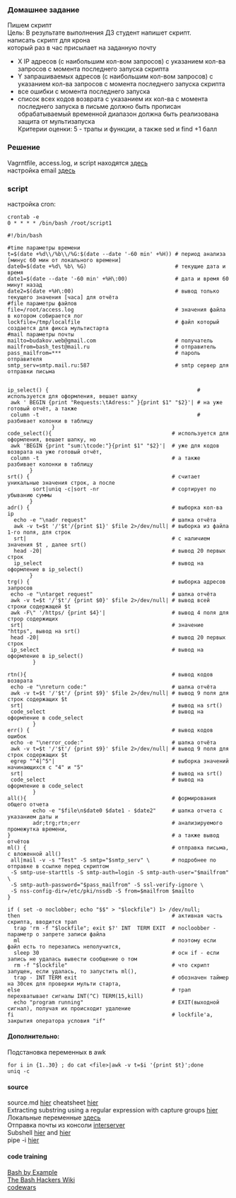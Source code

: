 ### Домашнее задание
Пишем скрипт  
Цель: В результате выполнения ДЗ студент напишет скрипт.   
написать скрипт для крона    
который раз в час присылает на заданную почту   
- X IP адресов (с наибольшим кол-вом запросов) с указанием кол-ва запросов c момента последнего запуска скрипта  
- Y запрашиваемых адресов (с наибольшим кол-вом запросов) с указанием кол-ва запросов c момента последнего запуска скрипта  
- все ошибки c момента последнего запуска  
- список всех кодов возврата с указанием их кол-ва с момента последнего запуска 
в письме должно быть прописан обрабатываемый временной диапазон должна быть реализована защита от мультизапуска  
Критерии оценки: 5 - трапы и функции, а также sed и find +1 балл  
### Решение  
Vagrntfile, access.log, и script находятся [здесь](https://github.com/dbudakov/4.bash/tree/master/homework)  
настройка email [здесь](https://github.com/dbudakov/4.bash/blob/master/mail.md)  
### script
настройка cron:  
```shell
crontab -e
0 * * * * /bin/bash /root/script1  
```

```shell
#!/bin/bash

#time параметры времени
t=$(date +%d\\/%b\\/%G:$(date --date '-60 min' +%H)) # период анализа [минус 60 мин от локального времени]
date0=$(date +%d\ %b\ %G)                            # текущие дата и время
date1=$(date --date '-60 min' +%H\:00)               # дата и время 60 минут назад
date2=$(date +%H\:00)                                # вывод только текущего значения [часа] для отчёта
#file параметры файлов  
file=/root/access.log                                # значения файла в котором собирается лог
lockfile=/tmp/localfile                              # файл который создается для фикса мультистарта
#mail параметры почты 
mailto=budakov.web@gmail.com                         # получатель
mailfrom=bash_test@mail.ru                           # отправитель
pass_mailfrom=***                                    # пароль отправителя
smtp_serv=smtp.mail.ru:587                           # smtp сервер для отправки письма


ip_select() {                                               # используется для оформления, вешает шапку
 awk ' BEGIN {print "Requests:\tAdress:" }{print $1" "$2}'| # на уже готовый отчёт, а также 
 column -t                                                  # разбивает колонки в таблицу
              }
code_select(){                                      # используется для оформления, вешает шапку, но 
 awk 'BEGIN {print "sum:\tcode:"}{print $1" "$2}'|  # уже для кодов возврата на уже готовый отчёт, 
 column -t                                          # а также разбивает колонки в таблицу
       }
srt() {                                             # считает уникальные значения строк, а после
        sort|uniq -c|sort -nr                       # сортирует по убыванию суммы
       }                                                    
adr() {                                             # выборка кол-ва ip 
  echo -e "\nadr request"                           # шапка отчёта
  awk -v t=$t '/'$t'/{print $1}' $file 2>/dev/null| # выборка из файла 1-го поля, для строк 
  srt|                                              # с наличием значения $t , далее srt()
  head -20|                                         # вывод 20 первых строк
  ip_select                                         # вывод на оформление в ip_select()
       }
trg() {                                             # выборка адресов запросов    
 echo -e "\ntarget request"                         # шапка отчёта
 awk -v t=$t '/'$t'/ {print $0}' $file 2>/dev/null| # вывод всей строки содержащей $t
 awk -F\" '/https/ {print $4}'|                     # вывод 4 поля для строр содержищих
 srt|                                               # значение "https", вывод на srt()
 head -20|                                          # вывод 20 первых строк
 ip_select                                          # вывод на оформление в ip_select()   
        }

rtn(){                                              # вывод кодов возврата
 echo -e "\nreturn code:"                           # шапка отчёта        
 awk -v t=$t '/'$t'/ {print $9}' $file 2>/dev/null| # вывод 9 поля для строк содержащих $t
 srt|                                               # вывод на srt()
 code_select                                        # вывод на оформление в code_select
        }
err() {                                             # вывод кодов ошибок
 echo -e "\nerror_code:"                            # шапка отчёта
 awk -v t=$t '/'$t'/ {print $9}' $file 2>/dev/null| # вывод 9 поля для строк содержащих $t
 egrep "^4|^5"|                                     # выборка значений начинающихся с "4" и "5"   
 srt|                                               # вывод на srt()  
 code_select                                        # вывод на оформление в code_select     
        }
all(){                                              # формирования общего отчета
        echo -e "$file\n$date0 $date1 - $date2"     # шапка отчета с указанием даты и 
        adr;trg;rtn;err                             # анализируемого промежутка времени,
}                                                   # а также вывод отчётов
ml() {                                              # отправка письма, с вложенной all()
 all|mail -v -s "Test" -S smtp="$smtp_serv" \       # подробнее по отправке в ссылке перед скриптом
 -S smtp-use-starttls -S smtp-auth=login -S smtp-auth-user="$mailfrom" \
 -S smtp-auth-password="$pass_mailfrom" -S ssl-verify-ignore \
 -S nss-config-dir=/etc/pki/nssdb -S from=$mailfrom $mailto
}

if ( set -o noclobber; echo "$$" > "$lockfile") 1> /dev/null; 
then                                                # активная часть скрипта, вводится трап
  trap 'rm -f "$lockfile"; exit $?' INT  TERM EXIT  # nocloobber - параметр о запрете записи файла
  ml                                                # поэтому если файл есть то перезапись неполучится,
  sleep 30                                          # осн if - если запись не удалась вывести сообщение о том
  rm -f "$lockfile"                                 # что скрипт запущен, если удалась, то запустить ml(), 
  trap - INT TERM exit                              # обозначен таймер на 30сек для проверки мульти старта,  
else                                                # трап перехватывает сигналы INT(^C) TERM(15,kill) 
  echo "program running"                            # EXIT(выходной сигнал), получая их происходит удаление
fi                                                  # lockfile'a, закрытия оператора условия "if"
```     
#### Дополнительно:  
Подстановка переменных в awk  
```
for i in {1..30} ; do cat <file>|awk -v t=$i '{print $t}';done
uniq -c
```
#### source
source.md [hier](https://github.com/dbudakov/4.bash/blob/master/source.md) 
cheatsheet [hier](https://devhints.io/bash#conditionals)  
Extracting substring using a regular expression with capture groups [hier](https://markhneedham.com/blog/2013/06/26/unixawk-extracting-substring-using-a-regular-expression-with-capture-groups/)  
Локальные переменные [здесь](https://www.opennet.ru/docs/RUS/bash_scripting_guide/x12644.html)  
Отправка почты из консоли [interserver](https://www.interserver.net/tips/kb/linux-mail-command-usage-examples/)    
Subshell [hier](https://mywiki.wooledge.org/SubShell) and [hier](https://www.linuxtopia.org/online_books/advanced_bash_scripting_guide/subshells.html)   
pipe -i [hier](https://mywiki.wooledge.org/CommandSubstitution)    
#### code training
[Bash by Example](https://www.funtoo.org/Bash_by_Example,_Part_1)  
[The Bash Hackers Wiki](https://wiki-dev.bash-hackers.org/)  
[codewars](https://www.codewars.com/?language=shell)
